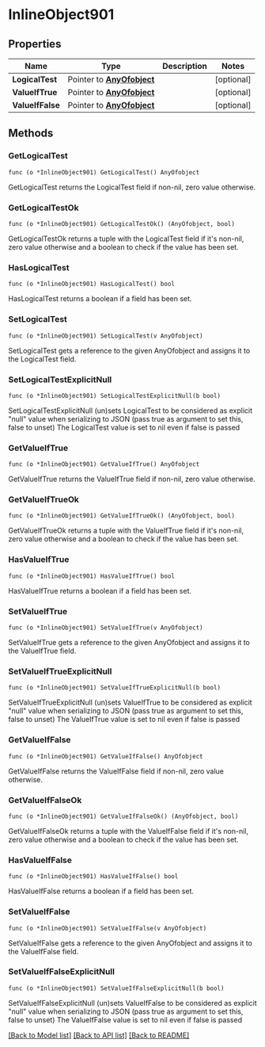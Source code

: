 # InlineObject901

## Properties

Name | Type | Description | Notes
------------ | ------------- | ------------- | -------------
**LogicalTest** | Pointer to [**AnyOfobject**](anyOf&lt;object&gt;.md) |  | [optional] 
**ValueIfTrue** | Pointer to [**AnyOfobject**](anyOf&lt;object&gt;.md) |  | [optional] 
**ValueIfFalse** | Pointer to [**AnyOfobject**](anyOf&lt;object&gt;.md) |  | [optional] 

## Methods

### GetLogicalTest

`func (o *InlineObject901) GetLogicalTest() AnyOfobject`

GetLogicalTest returns the LogicalTest field if non-nil, zero value otherwise.

### GetLogicalTestOk

`func (o *InlineObject901) GetLogicalTestOk() (AnyOfobject, bool)`

GetLogicalTestOk returns a tuple with the LogicalTest field if it's non-nil, zero value otherwise
and a boolean to check if the value has been set.

### HasLogicalTest

`func (o *InlineObject901) HasLogicalTest() bool`

HasLogicalTest returns a boolean if a field has been set.

### SetLogicalTest

`func (o *InlineObject901) SetLogicalTest(v AnyOfobject)`

SetLogicalTest gets a reference to the given AnyOfobject and assigns it to the LogicalTest field.

### SetLogicalTestExplicitNull

`func (o *InlineObject901) SetLogicalTestExplicitNull(b bool)`

SetLogicalTestExplicitNull (un)sets LogicalTest to be considered as explicit "null" value
when serializing to JSON (pass true as argument to set this, false to unset)
The LogicalTest value is set to nil even if false is passed
### GetValueIfTrue

`func (o *InlineObject901) GetValueIfTrue() AnyOfobject`

GetValueIfTrue returns the ValueIfTrue field if non-nil, zero value otherwise.

### GetValueIfTrueOk

`func (o *InlineObject901) GetValueIfTrueOk() (AnyOfobject, bool)`

GetValueIfTrueOk returns a tuple with the ValueIfTrue field if it's non-nil, zero value otherwise
and a boolean to check if the value has been set.

### HasValueIfTrue

`func (o *InlineObject901) HasValueIfTrue() bool`

HasValueIfTrue returns a boolean if a field has been set.

### SetValueIfTrue

`func (o *InlineObject901) SetValueIfTrue(v AnyOfobject)`

SetValueIfTrue gets a reference to the given AnyOfobject and assigns it to the ValueIfTrue field.

### SetValueIfTrueExplicitNull

`func (o *InlineObject901) SetValueIfTrueExplicitNull(b bool)`

SetValueIfTrueExplicitNull (un)sets ValueIfTrue to be considered as explicit "null" value
when serializing to JSON (pass true as argument to set this, false to unset)
The ValueIfTrue value is set to nil even if false is passed
### GetValueIfFalse

`func (o *InlineObject901) GetValueIfFalse() AnyOfobject`

GetValueIfFalse returns the ValueIfFalse field if non-nil, zero value otherwise.

### GetValueIfFalseOk

`func (o *InlineObject901) GetValueIfFalseOk() (AnyOfobject, bool)`

GetValueIfFalseOk returns a tuple with the ValueIfFalse field if it's non-nil, zero value otherwise
and a boolean to check if the value has been set.

### HasValueIfFalse

`func (o *InlineObject901) HasValueIfFalse() bool`

HasValueIfFalse returns a boolean if a field has been set.

### SetValueIfFalse

`func (o *InlineObject901) SetValueIfFalse(v AnyOfobject)`

SetValueIfFalse gets a reference to the given AnyOfobject and assigns it to the ValueIfFalse field.

### SetValueIfFalseExplicitNull

`func (o *InlineObject901) SetValueIfFalseExplicitNull(b bool)`

SetValueIfFalseExplicitNull (un)sets ValueIfFalse to be considered as explicit "null" value
when serializing to JSON (pass true as argument to set this, false to unset)
The ValueIfFalse value is set to nil even if false is passed

[[Back to Model list]](../README.md#documentation-for-models) [[Back to API list]](../README.md#documentation-for-api-endpoints) [[Back to README]](../README.md)



